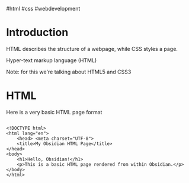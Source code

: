 #html #css #webdevelopment
# Introduction
HTML describes the structure of a webpage, while CSS styles a page. 

Hyper-text markup language (HTML)

Note: for this we're talking about HTML5 and CSS3

# HTML

Here is a very basic HTML page format
<pre><code>
&lt;!DOCTYPE html&gt; 
&lt;html lang="en"&gt; 
	&lt;head&gt; &lt;meta charset="UTF-8"&gt; 
	&lt;title&gt;My Obsidian HTML Page&lt;/title&gt; 
&lt;/head&gt; 
&lt;body&gt; 
	&lt;h1&gt;Hello, Obsidian!&lt;/h1&gt; 
	&lt;p&gt;This is a basic HTML page rendered from within Obsidian.&lt;/p&gt; 
&lt;/body&gt; 
&lt;/html&gt; 
</code></pre>
